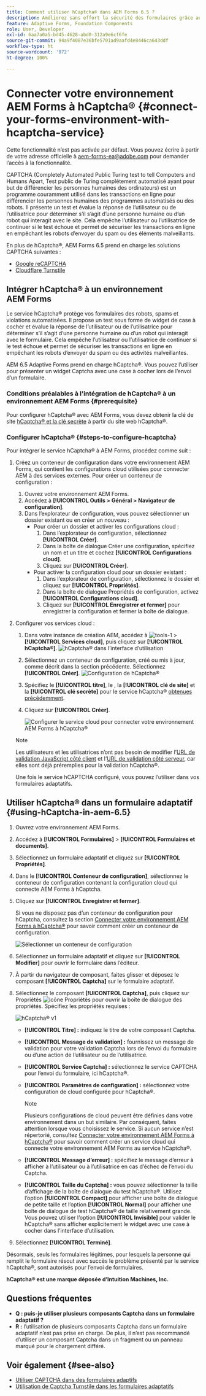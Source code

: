 ```yaml
---
title: Comment utiliser hCaptcha® dans AEM Forms 6.5 ?
description: Améliorez sans effort la sécurité des formulaires grâce au service hCaptcha®. Guide détaillé inclus.
feature: Adaptive Forms, Foundation Components
role: User, Developer
exl-id: 6aa7a0a5-bd45-4628-abd0-312a9e6cf6fe
source-git-commit: 94a9f4087e36bfe5701ad9aafd4e8446ca643ddf
workflow-type: ht
source-wordcount: '872'
ht-degree: 100%

---
```


# Connecter votre environnement AEM Forms à hCaptcha® {#connect-your-forms-environment-with-hcaptcha-service}

<!--
<span class="preview">This feature is based on Feature Toggle id `FT_FORMS-12407`. To enable the feature, follow the steps given in the [Enable Feature Toggle](/help/forms/using/enable-feature-toggle.md) article. </span>
-->

<span class="preview">Cette fonctionnalité n’est pas activée par défaut. Vous pouvez écrire à partir de votre adresse officielle à aem-forms-ea@adobe.com pour demander l’accès à la fonctionnalité.</span>

CAPTCHA (Completely Automated Public Turing test to tell Computers and Humans Apart, Test public de Turing complètement automatisé ayant pour but de différencier les personnes humaines des ordinateurs) est un programme couramment utilisé dans les transactions en ligne pour différencier les personnes humaines des programmes automatisés ou des robots. Il présente un test et évalue la réponse de l’utilisateur ou de l’utilisatrice pour déterminer s’il s’agit d’une personne humaine ou d’un robot qui interagit avec le site. Cela empêche l’utilisateur ou l’utilisatrice de continuer si le test échoue et permet de sécuriser les transactions en ligne en empêchant les robots d’envoyer du spam ou des éléments malveillants.

En plus de hCaptcha®, AEM Forms 6.5 prend en charge les solutions CAPTCHA suivantes :

* [Google reCAPTCHA](/help/forms/using/captcha-adaptive-forms.md)
* [Cloudflare Turnstile](/help/forms/using/integrate-adaptive-forms-turnstile.md)

## Intégrer hCaptcha® à un environnement AEM Forms

Le service hCaptcha® protège vos formulaires des robots, spams et violations automatisées. Il propose un test sous forme de widget de case à cocher et évalue la réponse de l’utilisateur ou de l’utilisatrice pour déterminer s’il s’agit d’une personne humaine ou d’un robot qui interagit avec le formulaire. Cela empêche l’utilisateur ou l’utilisatrice de continuer si le test échoue et permet de sécuriser les transactions en ligne en empêchant les robots d’envoyer du spam ou des activités malveillantes.

AEM 6.5 Adaptive Forms prend en charge hCaptcha®. Vous pouvez l’utiliser pour présenter un widget Captcha avec une case à cocher lors de l’envoi d’un formulaire.

<!-- ![hCaptcha&reg;](assets/hCaptcha&reg;-challenge.png)-->


### Conditions préalables à l’intégration de hCaptcha® à un environnement AEM Forms {#prerequisite}

Pour configurer hCaptcha® avec AEM Forms, vous devez obtenir la clé de site [hCaptcha® et la clé secrète](https://docs.hcaptcha.com/switch/#get-your-hcaptcha-sitekey-and-secret-key) à partir du site web hCaptcha®.

### Configurer hCaptcha® {#steps-to-configure-hcaptcha}

Pour intégrer le service hCaptcha® à AEM Forms, procédez comme suit :

1. Créez un conteneur de configuration dans votre environnement AEM Forms, qui contient les configurations cloud utilisées pour connecter AEM à des services externes. Pour créer un conteneur de configuration :
   1. Ouvrez votre environnement AEM Forms.
   1. Accédez à **[!UICONTROL Outils > Général > Navigateur de configuration]**.
   1. Dans l’explorateur de configuration, vous pouvez sélectionner un dossier existant ou en créer un nouveau :
      * Pour créer un dossier et activer les configurations cloud :
         1. Dans l’explorateur de configuration, sélectionnez **[!UICONTROL Créer]**.
         1. Dans la boîte de dialogue Créer une configuration, spécifiez un nom et un titre et cochez **[!UICONTROL Configurations cloud]**.
         1. Cliquez sur **[!UICONTROL Créer]**.
      * Pour activer la configuration cloud pour un dossier existant :
         1. Dans l’explorateur de configuration, sélectionnez le dossier et cliquez sur **[!UICONTROL Propriétés]**.
         1. Dans la boîte de dialogue Propriétés de configuration, activez **[!UICONTROL Configurations cloud]**.
         1. Cliquez sur **[!UICONTROL Enregistrer et fermer]** pour enregistrer la configuration et fermer la boîte de dialogue.

1. Configurer vos services cloud :
   1. Dans votre instance de création AEM, accédez à ![tools-1](assets/tools-1.png) > **[!UICONTROL Services cloud]**, puis cliquez sur **[!UICONTROL hCaptcha®]**.
      ![hCaptcha® dans l’interface d’utilisation](assets/hcaptcha-in-ui.png)
   1. Sélectionnez un conteneur de configuration, créé ou mis à jour, comme décrit dans la section précédente. Sélectionnez **[!UICONTROL Créer]**.
      ![Configuration de hCaptcha®](assets/config-hcaptcha.png)
   1. Spécifiez le **[!UICONTROL titre]**, le <!--**[!UICONTROL Name]**-->, la **[!UICONTROL clé de site]** et la **[!UICONTROL clé secrète]** pour le service hCaptcha® [obtenues précédemment](#prerequisite).
   1. Cliquez sur **[!UICONTROL Créer]**.

      ![Configurer le service cloud pour connecter votre environnement AEM Forms à hCaptcha®](assets/create-hcaptcha-config.png)

   >[!NOTE]
   > Les utilisateurs et les utilisatrices n’ont pas besoin de modifier l’[URL de validation JavaScript côté client](https://docs.hcaptcha.com/#add-the-hcaptcha-widget-to-your-webpage) et l’[URL de validation côté serveur](https://docs.hcaptcha.com/#verify-the-user-response-server-side), car elles sont déjà préremplies pour la validation hCaptcha®.

   Une fois le service hCAPTCHA configuré, vous pouvez l’utiliser dans vos formulaires adaptatifs.

## Utiliser hCaptcha® dans un formulaire adaptatif {#using-hCaptcha-in-aem-6.5}

1. Ouvrez votre environnement AEM Forms.
1. Accédez à **[!UICONTROL Formulaires]** > **[!UICONTROL Formulaires et documents]**.
1. Sélectionnez un formulaire adaptatif et cliquez sur **[!UICONTROL Propriétés]**.
1. Dans le **[!UICONTROL Conteneur de configuration]**, sélectionnez le conteneur de configuration contenant la configuration cloud qui connecte AEM Forms à hCaptcha.
1. Cliquez sur **[!UICONTROL Enregistrer et fermer]**.

   Si vous ne disposez pas d’un conteneur de configuration pour hCaptcha, consultez la section [Connecter votre environnement AEM Forms à hCaptcha®](#configure-hcaptcha-steps-to-configure-hcaptcha) pour savoir comment créer un conteneur de configuration.

   ![Sélectionner un conteneur de configuration](/help/forms/using/assets/captcha-properties.png)

1. Sélectionnez un formulaire adaptatif et cliquez sur **[!UICONTROL Modifier]** pour ouvrir le formulaire dans l’éditeur.
1. À partir du navigateur de composant, faites glisser et déposez le composant **[!UICONTROL Captcha]** sur le formulaire adaptatif.
1. Sélectionnez le composant **[!UICONTROL Captcha]**, puis cliquez sur Propriétés ![icône Propriétés](assets/configure-icon.svg) pour ouvrir la boîte de dialogue des propriétés. Spécifiez les propriétés requises :

   ![hCaptcha® v1](assets/config-hcaptcha-v1-img.png)

   * **[!UICONTROL Titre] :** indiquez le titre de votre composant Captcha.
   * **[!UICONTROL Message de validation] :** fournissez un message de validation pour votre validation Captcha lors de l’envoi du formulaire ou d’une action de l’utilisateur ou de l’utilisatrice.
   * **[!UICONTROL Service Captcha] :** sélectionnez le service CAPTCHA pour l’envoi du formulaire, ici hCaptcha®.
   * **[!UICONTROL Paramètres de configuration] :** sélectionnez votre configuration de cloud configurée pour hCaptcha®.
     >[!NOTE]
     >Plusieurs configurations de cloud peuvent être définies dans votre environnement dans un but similaire. Par conséquent, faites attention lorsque vous choisissez le service. Si aucun service n’est répertorié, consultez [Connecter votre environnement AEM Forms à hCaptcha®](#connect-your-forms-environment-with-hcaptcha-service) pour savoir comment créer un service cloud qui connecte votre environnement AEM Forms au service hCaptcha®.

   * **[!UICONTROL Message d’erreur] :** spécifiez le message d’erreur à afficher à l’utilisateur ou à l’utilisatrice en cas d’échec de l’envoi du Captcha.
   * **[!UICONTROL Taille du Captcha] :** vous pouvez sélectionner la taille d’affichage de la boîte de dialogue du test hCaptcha®. Utilisez l’option **[!UICONTROL Compact]** pour afficher une boîte de dialogue de petite taille et l’option **[!UICONTROL Normal]** pour afficher une boîte de dialogue de test hCaptcha® de taille relativement grande. Vous pouvez utiliser l’option **[!UICONTROL Invisible]** pour valider le hCaptcha® sans afficher explicitement le widget avec une case à cocher dans l’interface d’utilisation.

1. Sélectionnez **[!UICONTROL Terminé]**.


Désormais, seuls les formulaires légitimes, pour lesquels la personne qui remplit le formulaire résout avec succès le problème présenté par le service hCaptcha®, sont autorisés pour l’envoi de formulaires.

**hCaptcha® est une marque déposée d’Intuition Machines, Inc.**


## Questions fréquentes

* **Q : puis-je utiliser plusieurs composants Captcha dans un formulaire adaptatif ?**
* **R :** l’utilisation de plusieurs composants Captcha dans un formulaire adaptatif n’est pas prise en charge. De plus, il n’est pas recommandé d’utiliser un composant Captcha dans un fragment ou un panneau marqué pour le chargement différé.

## Voir également {#see-also}

* [Utiliser CAPTCHA dans des formulaires adaptifs](/help/forms/using/captcha-adaptive-forms.md)
* [Utilisation de Captcha Turnstile dans les formulaires adaptatifs](/help/forms/using/integrate-adaptive-forms-turnstile.md)
